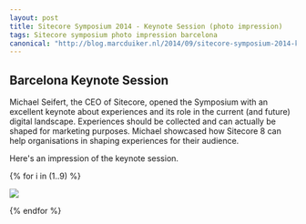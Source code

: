```yaml
---
layout: post
title: Sitecore Symposium 2014 - Keynote Session (photo impression)
tags: Sitecore symposium photo impression barcelona
canonical: "http://blog.marcduiker.nl/2014/09/sitecore-symposium-2014-keynote-session.html"
---
```


## Barcelona Keynote Session

Michael Seifert, the CEO of Sitecore, opened the Symposium with an excellent keynote about experiences and its role in the current (and future) digital landscape. Experiences should be collected and can actually be shaped for marketing purposes. Michael showcased how Sitecore 8 can help organisations in shaping experiences for their audience.

<!--more-->

Here's an impression of the keynote session.

{% for i in (1..9) %}
  
  <img class="u-max-full-width" src="{{ site.url }}/assets/2014/09/23/sitecoresymposium-0{{ i }}.jpg">

{% endfor %}